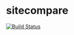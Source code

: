 sitecompare
===========

[![Build Status](https://travis-ci.org/ackintosh/sitecompare.png?branch=master)](https://travis-ci.org/ackintosh/sitecompare)

